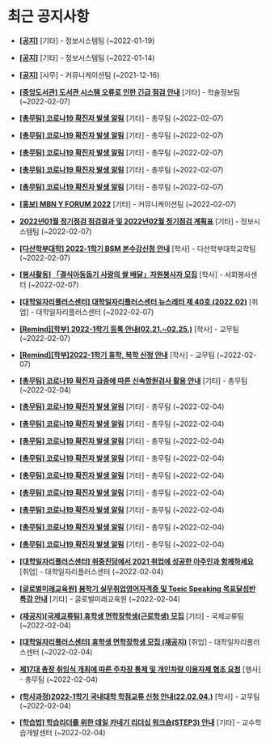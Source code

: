 # 최근 공지사항

* **[[공지]](http://ajou.ac.kr/kr/ajou/notice.do?mode=view&amp;articleNo=179802&amp;article.offset=0&amp;articleLimit=30)**
 [기타] - 정보시스템팀 (~2022-01-19)

* **[[공지]](http://ajou.ac.kr/kr/ajou/notice.do?mode=view&amp;articleNo=179594&amp;article.offset=0&amp;articleLimit=30)**
 [기타] - 정보시스템팀 (~2022-01-14)

* **[[공지]](http://ajou.ac.kr/kr/ajou/notice.do?mode=view&amp;articleNo=147976&amp;article.offset=0&amp;articleLimit=30)**
 [사무] - 커뮤니케이션팀 (~2021-12-16)

* **[[중앙도서관] 도서관 시스템 오류로 인한 긴급 점검 안내](http://ajou.ac.kr/kr/ajou/notice.do?mode=view&amp;articleNo=180437&amp;article.offset=0&amp;articleLimit=30)**
 [기타] - 학술정보팀 (~2022-02-07)

* **[[총무팀] 코로나19 확진자 발생 알림](http://ajou.ac.kr/kr/ajou/notice.do?mode=view&amp;articleNo=180426&amp;article.offset=0&amp;articleLimit=30)**
 [기타] - 총무팀 (~2022-02-07)

* **[[총무팀] 코로나19 확진자 발생 알림](http://ajou.ac.kr/kr/ajou/notice.do?mode=view&amp;articleNo=180425&amp;article.offset=0&amp;articleLimit=30)**
 [기타] - 총무팀 (~2022-02-07)

* **[[총무팀] 코로나19 확진자 발생 알림](http://ajou.ac.kr/kr/ajou/notice.do?mode=view&amp;articleNo=180424&amp;article.offset=0&amp;articleLimit=30)**
 [기타] - 총무팀 (~2022-02-07)

* **[[총무팀] 코로나19 확진자 발생 알림](http://ajou.ac.kr/kr/ajou/notice.do?mode=view&amp;articleNo=180423&amp;article.offset=0&amp;articleLimit=30)**
 [기타] - 총무팀 (~2022-02-07)

* **[[총무팀] 코로나19 확진자 발생 알림](http://ajou.ac.kr/kr/ajou/notice.do?mode=view&amp;articleNo=180422&amp;article.offset=0&amp;articleLimit=30)**
 [기타] - 총무팀 (~2022-02-07)

* **[[홍보] MBN Y FORUM 2022](http://ajou.ac.kr/kr/ajou/notice.do?mode=view&amp;articleNo=180414&amp;article.offset=0&amp;articleLimit=30)**
 [기타] - 커뮤니케이션팀 (~2022-02-07)

* **[2022년01월 정기점검 점검결과 및 2022년02월 정기점검 계획표](http://ajou.ac.kr/kr/ajou/notice.do?mode=view&amp;articleNo=180413&amp;article.offset=0&amp;articleLimit=30)**
 [기타] - 정보시스템팀 (~2022-02-07)

* **[[다산학부대학] 2022-1학기 BSM 본수강신청 안내](http://ajou.ac.kr/kr/ajou/notice.do?mode=view&amp;articleNo=180410&amp;article.offset=0&amp;articleLimit=30)**
 [학사] - 다산학부대학교학팀 (~2022-02-07)

* **[[봉사활동] 「결식아동돕기 사랑의 쌀 배달」자원봉사자 모집](http://ajou.ac.kr/kr/ajou/notice.do?mode=view&amp;articleNo=180407&amp;article.offset=0&amp;articleLimit=30)**
 [학사] - 사회봉사센터 (~2022-02-07)

* **[[대학일자리플러스센터] 대학일자리플러스센터 뉴스레터 제 40호 (2022.02)](http://ajou.ac.kr/kr/ajou/notice.do?mode=view&amp;articleNo=180405&amp;article.offset=0&amp;articleLimit=30)**
 [취업] - 대학일자리플러스센터 (~2022-02-07)

* **[[Remind][학부] 2022-1학기 등록 안내(02.21.~02.25.)](http://ajou.ac.kr/kr/ajou/notice.do?mode=view&amp;articleNo=180388&amp;article.offset=0&amp;articleLimit=30)**
 [학사] - 교무팀 (~2022-02-07)

* **[[Remind][학부]2022-1학기 휴학, 복학 신청 안내](http://ajou.ac.kr/kr/ajou/notice.do?mode=view&amp;articleNo=180387&amp;article.offset=0&amp;articleLimit=30)**
 [학사] - 교무팀 (~2022-02-07)

* **[[총무팀] 코로나19 확진자 급증에 따른 신속항원검사 활용 안내](http://ajou.ac.kr/kr/ajou/notice.do?mode=view&amp;articleNo=180360&amp;article.offset=0&amp;articleLimit=30)**
 [기타] - 총무팀 (~2022-02-04)

* **[[총무팀] 코로나19 확진자 발생 알림](http://ajou.ac.kr/kr/ajou/notice.do?mode=view&amp;articleNo=180349&amp;article.offset=0&amp;articleLimit=30)**
 [기타] - 총무팀 (~2022-02-04)

* **[[총무팀] 코로나19 확진자 발생 알림](http://ajou.ac.kr/kr/ajou/notice.do?mode=view&amp;articleNo=180348&amp;article.offset=0&amp;articleLimit=30)**
 [기타] - 총무팀 (~2022-02-04)

* **[[총무팀] 코로나19 확진자 발생 알림](http://ajou.ac.kr/kr/ajou/notice.do?mode=view&amp;articleNo=180347&amp;article.offset=0&amp;articleLimit=30)**
 [기타] - 총무팀 (~2022-02-04)

* **[[총무팀] 코로나19 확진자 발생 알림](http://ajou.ac.kr/kr/ajou/notice.do?mode=view&amp;articleNo=180346&amp;article.offset=0&amp;articleLimit=30)**
 [기타] - 총무팀 (~2022-02-04)

* **[[총무팀] 코로나19 확진자 발생 알림](http://ajou.ac.kr/kr/ajou/notice.do?mode=view&amp;articleNo=180345&amp;article.offset=0&amp;articleLimit=30)**
 [기타] - 총무팀 (~2022-02-04)

* **[[총무팀] 코로나19 확진자 발생 알림](http://ajou.ac.kr/kr/ajou/notice.do?mode=view&amp;articleNo=180343&amp;article.offset=0&amp;articleLimit=30)**
 [기타] - 총무팀 (~2022-02-04)

* **[[총무팀] 코로나19 확진자 발생 알림](http://ajou.ac.kr/kr/ajou/notice.do?mode=view&amp;articleNo=180342&amp;article.offset=0&amp;articleLimit=30)**
 [기타] - 총무팀 (~2022-02-04)

* **[[총무팀] 코로나19 확진자 발생 알림](http://ajou.ac.kr/kr/ajou/notice.do?mode=view&amp;articleNo=180341&amp;article.offset=0&amp;articleLimit=30)**
 [기타] - 총무팀 (~2022-02-04)

* **[[총무팀] 코로나19 확진자 발생 알림](http://ajou.ac.kr/kr/ajou/notice.do?mode=view&amp;articleNo=180340&amp;article.offset=0&amp;articleLimit=30)**
 [기타] - 총무팀 (~2022-02-04)

* **[[대학일자리플러스센터] 취중진담에서 2021 취업에 성공한 아주인과 함께하세요](http://ajou.ac.kr/kr/ajou/notice.do?mode=view&amp;articleNo=180338&amp;article.offset=0&amp;articleLimit=30)**
 [취업] - 대학일자리플러스센터 (~2022-02-04)

* **[[글로벌미래교육원] 봄학기 실무취업영어자격증 및 Toeic Speaking 목표달성반 특강 안내](http://ajou.ac.kr/kr/ajou/notice.do?mode=view&amp;articleNo=180331&amp;article.offset=0&amp;articleLimit=30)**
 [기타] - 글로벌미래교육원 (~2022-02-04)

* **[(재공지)[국제교류팀] 휴학생 면학장학생(근로학생) 모집](http://ajou.ac.kr/kr/ajou/notice.do?mode=view&amp;articleNo=180326&amp;article.offset=0&amp;articleLimit=30)**
 [기타] - 국제교류팀 (~2022-02-04)

* **[[대학일자리플러스센터] 휴학생 면학장학생 모집 (재공지)](http://ajou.ac.kr/kr/ajou/notice.do?mode=view&amp;articleNo=180321&amp;article.offset=0&amp;articleLimit=30)**
 [취업] - 대학일자리플러스센터 (~2022-02-04)

* **[제17대 총장 취임식 개최에 따른 주차장 통제 및 개인차량 이용자제 협조 요청](http://ajou.ac.kr/kr/ajou/notice.do?mode=view&amp;articleNo=180313&amp;article.offset=0&amp;articleLimit=30)**
 [행사] - 총무팀 (~2022-02-04)

* **[(학사과정)2022-1학기 국내대학 학점교류 신청 안내(22.02.04.)](http://ajou.ac.kr/kr/ajou/notice.do?mode=view&amp;articleNo=180312&amp;article.offset=0&amp;articleLimit=30)**
 [학사] - 교무팀 (~2022-02-04)

* **[[학습법] 학습리더를 위한 데일 카네기 리더십 워크숍(STEP3) 안내](http://ajou.ac.kr/kr/ajou/notice.do?mode=view&amp;articleNo=180311&amp;article.offset=0&amp;articleLimit=30)**
 [기타] - 교수학습개발센터 (~2022-02-04)
